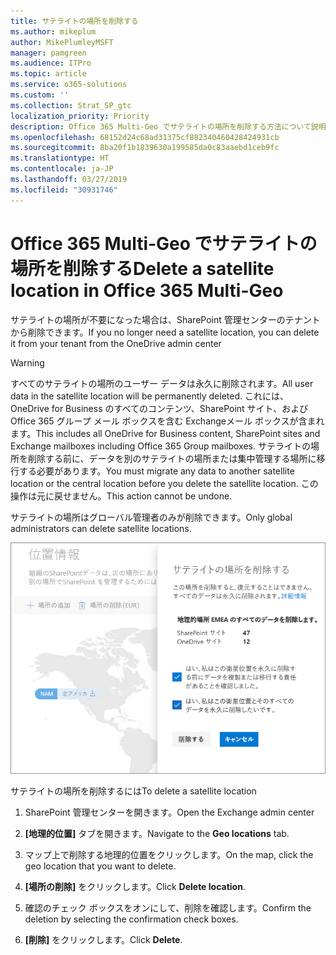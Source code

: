 ```yaml
---
title: サテライトの場所を削除する
ms.author: mikeplum
author: MikePlumleyMSFT
manager: pamgreen
ms.audience: ITPro
ms.topic: article
ms.service: o365-solutions
ms.custom: ''
ms.collection: Strat_SP_gtc
localization_priority: Priority
description: Office 365 Multi-Geo でサテライトの場所を削除する方法について説明します。
ms.openlocfilehash: 68152d24c68ad31375cf882340460428424931cb
ms.sourcegitcommit: 8ba20f1b1839630a199585da0c83aaebd1ceb9fc
ms.translationtype: HT
ms.contentlocale: ja-JP
ms.lasthandoff: 03/27/2019
ms.locfileid: "30931746"
---
```

# <a name="delete-a-satellite-location-in-office-365-multi-geo"></a><span data-ttu-id="03130-103">Office 365 Multi-Geo でサテライトの場所を削除する</span><span class="sxs-lookup"><span data-stu-id="03130-103">Delete a satellite location in Office 365 Multi-Geo</span></span>

<span data-ttu-id="03130-104">サテライトの場所が不要になった場合は、SharePoint 管理センターのテナントから削除できます。</span><span class="sxs-lookup"><span data-stu-id="03130-104">If you no longer need a satellite location, you can delete it from your tenant from the OneDrive admin center</span></span>

> [!WARNING]
> <span data-ttu-id="03130-105">すべてのサテライトの場所のユーザー データは永久に削除されます。</span><span class="sxs-lookup"><span data-stu-id="03130-105">All user data in the satellite location will be permanently deleted.</span></span> <span data-ttu-id="03130-106">これには、OneDrive for Business のすべてのコンテンツ、SharePoint サイト、および Office 365 グループ メール ボックスを含む Exchangeメール ボックスが含まれます。</span><span class="sxs-lookup"><span data-stu-id="03130-106">This includes all OneDrive for Business content, SharePoint sites and Exchange mailboxes including Office 365 Group mailboxes.</span></span> <span data-ttu-id="03130-107">サテライトの場所を削除する前に、データを別のサテライトの場所または集中管理する場所に移行する必要があります。</span><span class="sxs-lookup"><span data-stu-id="03130-107">You must migrate any data to another satellite location or the central location before you delete the satellite location.</span></span> <span data-ttu-id="03130-108">この操作は元に戻せません。</span><span class="sxs-lookup"><span data-stu-id="03130-108">This action cannot be undone.</span></span>

<span data-ttu-id="03130-109">サテライトの場所はグローバル管理者のみが削除できます。</span><span class="sxs-lookup"><span data-stu-id="03130-109">Only global administrators can delete satellite locations.</span></span>

![地理的位置の削除の UI を表示する Multi-Geo 管理センターのスクリーンショット](media/multi-geo-delete-satellite-location.png)

<span data-ttu-id="03130-111">サテライトの場所を削除するには</span><span class="sxs-lookup"><span data-stu-id="03130-111">To delete a satellite location</span></span>

1. <span data-ttu-id="03130-112">SharePoint 管理センターを開きます。</span><span class="sxs-lookup"><span data-stu-id="03130-112">Open the Exchange admin center</span></span>

2. <span data-ttu-id="03130-113">**[地理的位置]** タブを開きます。</span><span class="sxs-lookup"><span data-stu-id="03130-113">Navigate to the **Geo locations** tab.</span></span>

3. <span data-ttu-id="03130-114">マップ上で削除する地理的位置をクリックします。</span><span class="sxs-lookup"><span data-stu-id="03130-114">On the map, click the geo location that you want to delete.</span></span>

4. <span data-ttu-id="03130-115">**[場所の削除]** をクリックします。</span><span class="sxs-lookup"><span data-stu-id="03130-115">Click **Delete location**.</span></span>

5. <span data-ttu-id="03130-116">確認のチェック ボックスをオンにして、削除を確認します。</span><span class="sxs-lookup"><span data-stu-id="03130-116">Confirm the deletion by selecting the confirmation check boxes.</span></span>

6. <span data-ttu-id="03130-117">**[削除]** をクリックします。</span><span class="sxs-lookup"><span data-stu-id="03130-117">Click **Delete**.</span></span>
